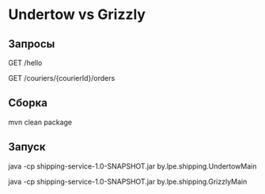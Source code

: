 # Undertow vs Grizzly

## Запросы
GET /hello

GET /couriers/{courierId}/orders

## Сборка
mvn clean package

## Запуск
java -cp shipping-service-1.0-SNAPSHOT.jar by.lpe.shipping.UndertowMain 

java -cp shipping-service-1.0-SNAPSHOT.jar by.lpe.shipping.GrizzlyMain
